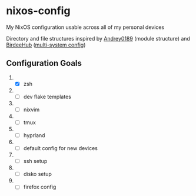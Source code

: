 # nixos-config

My NixOS configuration usable across all of my personal devices

Directory and file structures inspired by [Andrey0189](https://github.com/Andrey0189/nixos-config) (module structure) and [BirdeeHub](https://github.com/BirdeeHub/birdeeSystems) ([multi-system config](https://github.com/BirdeeHub/birdeeSystems/blob/582fe0c1123395c8cc0aa3a1bf6dfa3ce65dcfbb/flake.nix#L91-L115))

## Configuration Goals
1. - [X] zsh
2. - [ ] dev flake templates
3. - [ ] nixvim
4. - [ ] tmux
5. - [ ] hyprland
6. - [ ] default config for new devices
7. - [ ] ssh setup
8. - [ ] disko setup
9. - [ ] firefox config
